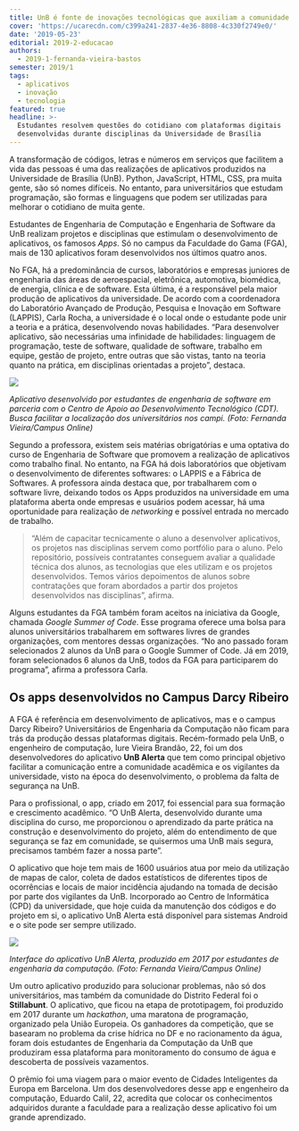 ```yaml
---
title: UnB é fonte de inovações tecnológicas que auxiliam a comunidade
cover: 'https://ucarecdn.com/c399a241-2837-4e36-8808-4c330f2749e0/'
date: '2019-05-23'
editorial: 2019-2-educacao
authors:
  - 2019-1-fernanda-vieira-bastos
semester: 2019/1
tags:
  - aplicativos
  - inovação
  - tecnologia
featured: true
headline: >-
  Estudantes resolvem questões do cotidiano com plataformas digitais
  desenvolvidas durante disciplinas da Universidade de Brasília
---
```

A transformação de códigos, letras e números em serviços que facilitem a vida das pessoas é uma das realizações de aplicativos produzidos na Universidade de Brasília (UnB). Python, JavaScript, HTML, CSS, pra muita gente, são só nomes difíceis. No entanto, para universitários que estudam programação, são formas e linguagens que podem ser utilizadas para melhorar o cotidiano de muita gente.

Estudantes de Engenharia de Computação e Engenharia de Software da UnB realizam projetos e disciplinas que estimulam o desenvolvimento de aplicativos, os famosos _Apps_. Só no campus da Faculdade do Gama (FGA), mais de 130 aplicativos foram desenvolvidos nos últimos quatro anos.

No FGA, há a predominância de cursos, laboratórios e empresas juniores de engenharia das áreas de aeroespacial, eletrônica, automotiva, biomédica, de energia, clínica e de software. Esta última, é a responsável pela maior produção de aplicativos da universidade. De acordo com a coordenadora do Laboratório Avançado de Produção, Pesquisa e Inovação em Software (LAPPIS), Carla Rocha, a universidade é o local onde o estudante pode unir a teoria e a prática, desenvolvendo novas habilidades. “Para desenvolver aplicativo, são necessárias uma infinidade de habilidades: linguagem de programação, teste de software, qualidade de software, trabalho em equipe, gestão de projeto, entre outras que são vistas, tanto na teoria quanto na prática, em disciplinas orientadas a projeto”, destaca.

![](https://ucarecdn.com/653bbb99-5dbb-4f52-b6e1-3032e7055ab9/)

_Aplicativo desenvolvido por estudantes de engenharia de software em parceria com o Centro de Apoio ao Desenvolvimento Tecnológico (CDT). Busca facilitar a localização dos universitários nos campi. (Foto: Fernanda Vieira/Campus Online)_

Segundo a professora, existem seis matérias obrigatórias e uma optativa do curso de Engenharia de Software que promovem a realização de aplicativos como trabalho final. No entanto, na FGA há dois laboratórios que objetivam o desenvolvimento de diferentes softwares: o LAPPIS e a Fábrica de Softwares. A professora ainda destaca que, por trabalharem com o software livre, deixando todos os Apps produzidos na universidade em uma plataforma aberta onde empresas e usuários podem acessar, há uma oportunidade para realização de _networking_ e possível entrada no mercado de trabalho. 

> “Além de capacitar tecnicamente o aluno a desenvolver aplicativos, os projetos nas disciplinas servem como portfólio para o aluno. Pelo repositório, possíveis contratantes conseguem avaliar a qualidade técnica dos alunos, as tecnologias que eles utilizam e os projetos desenvolvidos. Temos vários depoimentos de alunos sobre contratações que foram abordados a partir dos projetos desenvolvidos nas disciplinas”, afirma.

Alguns estudantes da FGA também foram aceitos na iniciativa da Google, chamada _Google Summer of Code_. Esse programa oferece uma bolsa para alunos universitários trabalharem em softwares livres de grandes organizações, com mentores dessas organizações. “No ano passado foram selecionados 2 alunos da UnB para o Google Summer of Code. Já em 2019, foram selecionados 6 alunos da UnB, todos da FGA para participarem do programa”, afirma a professora Carla.

## Os apps desenvolvidos no Campus Darcy Ribeiro

A FGA é referência em desenvolvimento de aplicativos, mas e o campus Darcy Ribeiro? Universitários de Engenharia da Computação não ficam para trás da produção dessas plataformas digitais. Recém-formado pela UnB, o engenheiro de computação, Iure Vieira Brandão, 22, foi um dos desenvolvedores do aplicativo **UnB Alerta** que tem como principal objetivo facilitar a comunicação entre a comunidade acadêmica e os vigilantes da universidade, visto na época do desenvolvimento, o problema da falta de segurança na UnB. 

Para o profissional, o app, criado em 2017, foi essencial para sua formação e crescimento acadêmico. “O UnB Alerta, desenvolvido durante uma disciplina do curso, me proporcionou o aprendizado da parte prática na construção e desenvolvimento do projeto, além do entendimento de que segurança se faz em comunidade, se quisermos uma UnB mais segura, precisamos também fazer a nossa parte”.

O aplicativo que hoje tem mais de 1600 usuários atua por meio da utilização de mapas de calor, coleta de dados estatísticos de diferentes tipos de ocorrências e locais de maior incidência ajudando na tomada de decisão por parte dos vigilantes da UnB. Incorporado ao Centro de Informática (CPD) da universidade, que hoje cuida da manutenção dos códigos e do projeto em si, o aplicativo UnB Alerta está disponível para sistemas Android e o site pode ser sempre utilizado.

![](https://ucarecdn.com/b91c21d5-542c-4b7d-a89c-98cbda0285f3/)

_Interface do aplicativo UnB Alerta, produzido em 2017 por estudantes de engenharia da computação. (Foto: Fernanda Vieira/Campus Online)_

Um outro aplicativo produzido para solucionar problemas, não só dos universitários, mas também da comunidade do Distrito Federal foi o **Stillabunt**. O aplicativo, que ficou na etapa de prototipagem, foi produzido em 2017 durante um _hackathon_, uma maratona de programação, organizado pela União Europeia. Os ganhadores da competição, que se basearam no problema da crise hídrica no DF e no racionamento da água, foram dois estudantes de Engenharia da Computação da UnB que produziram essa plataforma para monitoramento do consumo de água e descoberta de possíveis vazamentos. 

O prêmio foi uma viagem para o maior evento de Cidades Inteligentes da Europa em Barcelona. Um dos desenvolvedores desse app e engenheiro da computação, Eduardo Calil, 22, acredita que colocar os conhecimentos adquiridos durante a faculdade para a realização desse aplicativo foi um grande aprendizado.
